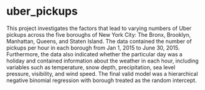 # uber_pickups
This project investigates the factors that lead to varying numbers of Uber pickups across the five boroughs of New York City: The Bronx, Brooklyn, Manhattan, Queens, and Staten Island. The data contained the number of pickups per hour in each borough from Jan 1, 2015 to June 30, 2015. Furthermore, the data also indicated whether the particular day was a holiday and contained information about the weather in each hour, including variables such as temperature, snow depth, precipitation, sea level pressure, visibility, and wind speed. The final valid model was a hierarchical negative binomial regression with borough treated as the random intercept.  
